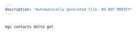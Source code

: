 ```yaml
---
description: "Automatically generated file. DO NOT MODIFY"
---
```


```bash

mgc contacts delta get

```